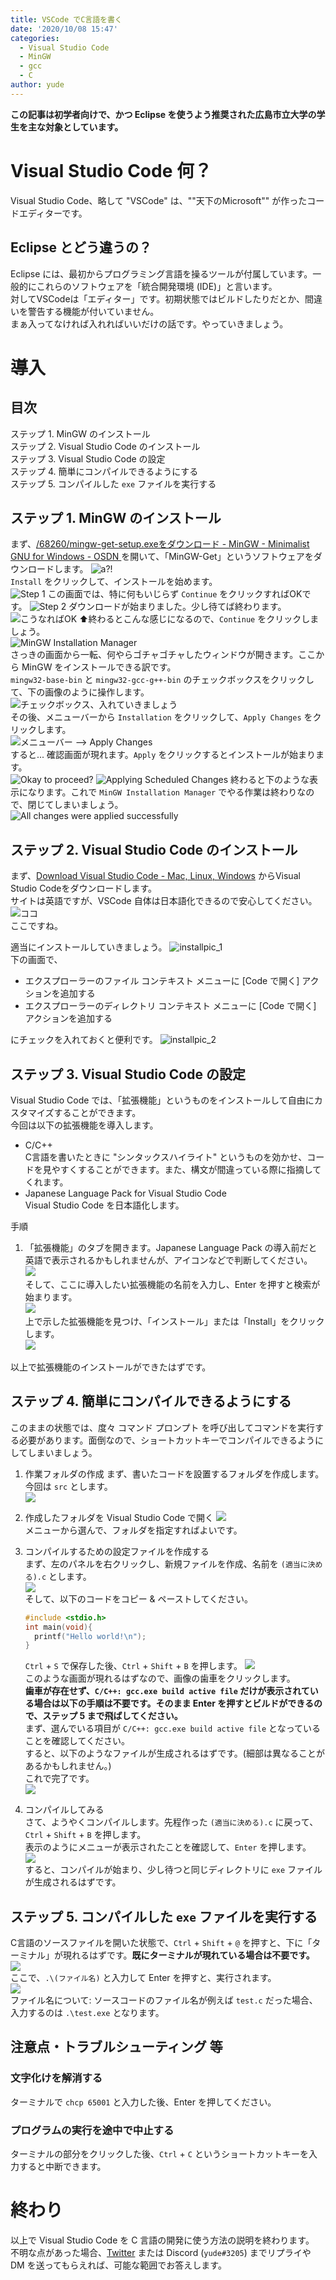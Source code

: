 ```yaml
---
title: VSCode でC言語を書く
date: '2020/10/08 15:47'
categories:
  - Visual Studio Code
  - MinGW
  - gcc
  - C
author: yude
---
```

**この記事は初学者向けで、かつ Eclipse を使うよう推奨された広島市立大学の学生を主な対象としています。**  

<!--more-->
# Visual Studio Code 何？
Visual Studio Code、略して "VSCode" は、""天下のMicrosoft"" が作ったコードエディターです。

## Eclipse とどう違うの？
Eclipse には、最初からプログラミング言語を操るツールが付属しています。一般的にこれらのソフトウェアを「統合開発環境 (IDE)」と言います。  
対してVSCodeは「エディター」です。初期状態ではビルドしたりだとか、間違いを警告する機能が付いていません。  
まぁ入ってなければ入れればいいだけの話です。やっていきましょう。  

# 導入
## 目次
ステップ 1. MinGW のインストール  
ステップ 2. Visual Studio Code のインストール  
ステップ 3. Visual Studio Code の設定  
ステップ 4. 簡単にコンパイルできるようにする  
ステップ 5. コンパイルした `exe` ファイルを実行する

## ステップ 1. MinGW のインストール
まず、[/68260/mingw-get-setup.exeをダウンロード - MinGW - Minimalist GNU for Windows - OSDN ](https://ja.osdn.net/projects/mingw/downloads/68260/mingw-get-setup.exe/) を開いて、「MinGW-Get」というソフトウェアをダウンロードします。
![a?!](../assets/images/how2vscode/1.png)  
`Install` をクリックして、インストールを始めます。  
![Step 1](../assets/images/how2vscode/2.png)
この画面では、特に何もいじらず `Continue` をクリックすればOKです。
![Step 2](../assets/images/how2vscode/3.png)
ダウンロードが始まりました。少し待てば終わります。  
![こうなればOK](../assets/images/how2vscode/4.png)
⬆終わるとこんな感じになるので、`Continue` をクリックしましょう。  
![MinGW Installation Manager](../assets/images/how2vscode/5.png)  
さっきの画面から一転、何やらゴチャゴチャしたウィンドウが開きます。ここから MinGW をインストールできる訳です。  
`mingw32-base-bin` と `mingw32-gcc-g++-bin` のチェックボックスをクリックして、下の画像のように操作します。  
![チェックボックス、入れていきましょう](../assets/images/how2vscode/6.png)  
その後、メニューバーから `Installation` をクリックして、`Apply Changes` をクリックします。  
![メニューバー --> Apply Changes](../assets/images/how2vscode/7.png)  
すると... 確認画面が現れます。`Apply` をクリックするとインストールが始まります。  
![Okay to proceed?](../assets/images/how2vscode/8.png)
![Applying Scheduled Changes](../assets/images/how2vscode/9.png)
終わると下のような表示になります。これで `MinGW Installation Manager` でやる作業は終わりなので、閉じてしまいましょう。  
![All changes were applied successfully](../assets/images/how2vscode/10.png)

## ステップ 2. Visual Studio Code のインストール
まず、[Download Visual Studio Code - Mac, Linux, Windows](https://code.visualstudio.com/download) からVisual Studio Codeをダウンロードします。  
サイトは英語ですが、VSCode 自体は日本語化できるので安心してください。
![ココ](../assets/images/how2vscode/11.png)  
ここですね。  

適当にインストールしていきましょう。
![installpic_1](../assets/images/how2vscode/12.png)  
下の画面で、  
* エクスプローラーのファイル コンテキスト メニューに [Code で開く] アクションを追加する
* エクスプローラーのディレクトリ コンテキスト メニューに [Code で開く] アクションを追加する  

にチェックを入れておくと便利です。
![installpic_2](../assets/images/how2vscode/13.png)  

## ステップ 3. Visual Studio Code の設定
Visual Studio Code では、「拡張機能」というものをインストールして自由にカスタマイズすることができます。  
今回は以下の拡張機能を導入します。  
* C/C++  
C言語を書いたときに "シンタックスハイライト" というものを効かせ、コードを見やすくすることができます。また、構文が間違っている際に指摘してくれます。
* Japanese Language Pack for Visual Studio Code  
Visual Studio Code を日本語化します。  

手順  
1. 「拡張機能」のタブを開きます。Japanese Language Pack の導入前だと英語で表示されるかもしれませんが、アイコンなどで判断してください。  
![](../assets/images/how2vscode/14.png)  
そして、ここに導入したい拡張機能の名前を入力し、Enter を押すと検索が始まります。  
![](../assets/images/how2vscode/15.png)  
上で示した拡張機能を見つけ、「インストール」または「Install」をクリックします。  
![](../assets/images/how2vscode/16.png)  

以上で拡張機能のインストールができたはずです。

## ステップ 4. 簡単にコンパイルできるようにする
このままの状態では、度々 コマンド プロンプト を呼び出してコマンドを実行する必要があります。面倒なので、ショートカットキーでコンパイルできるようにしてしまいましょう。  

1. 作業フォルダの作成
まず、書いたコードを設置するフォルダを作成します。今回は `src` とします。  
![](../assets/images/how2vscode/17.png)

2. 作成したフォルダを Visual Studio Code で開く
![](../assets/images/how2vscode/18.png)  
メニューから選んで、フォルダを指定すればよいです。

3. コンパイルするための設定ファイルを作成する  
まず、左のパネルを右クリックし、新規ファイルを作成、名前を `(適当に決める).c` とします。  
![](../assets/images/how2vscode/19.png)  
そして、以下のコードをコピー & ペーストしてください。
    ```c
    #include <stdio.h>
    int main(void){
      printf("Hello world!\n");
    }
    ```
    `Ctrl` + `S` で保存した後、`Ctrl` + `Shift` + `B` を押します。
    ![](../assets/images/how2vscode/20.png)  
    このような画面が現れるはずなので、画像の歯車をクリックします。  
    **歯車が存在せず、`C/C++: gcc.exe build active file` だけが表示されている場合は以下の手順は不要です。そのまま Enter を押すとビルドができるので、ステップ 5 まで飛ばしてください。**  
    まず、選んでいる項目が `C/C++: gcc.exe build active file` となっていることを確認してください。  
    すると、以下のようなファイルが生成されるはずです。(細部は異なることがあるかもしれません。)  
    これで完了です。  
    ![](../assets/images/how2vscode/21.png)  
4. コンパイルしてみる  
    さて、ようやくコンパイルします。先程作った `(適当に決める).c` に戻って、`Ctrl` + `Shift` + `B` を押します。  
    表示のようにメニューが表示されたことを確認して、`Enter` を押します。  
    ![](../assets/images/how2vscode/22.png)  
    すると、コンパイルが始まり、少し待つと同じディレクトリに `exe` ファイルが生成されるはずです。  

## ステップ 5. コンパイルした `exe` ファイルを実行する
C言語のソースファイルを開いた状態で、`Ctrl` + `Shift` + `@` を押すと、下に「ターミナル」が現れるはずです。**既にターミナルが現れている場合は不要です。**  
![](../assets/images/how2vscode/23.png)  
ここで、`.\(ファイル名)` と入力して Enter を押すと、実行されます。  
![](../assets/images/how2vscode/24.png)  
ファイル名について: ソースコードのファイル名が例えば `test.c` だった場合、入力するのは `.\test.exe` となります。

## 注意点・トラブルシューティング 等
### 文字化けを解消する
ターミナルで `chcp 65001` と入力した後、Enter を押してください。

### プログラムの実行を途中で中止する
ターミナルの部分をクリックした後、`Ctrl` + `C` というショートカットキーを入力すると中断できます。

# 終わり
以上で Visual Studio Code を C 言語の開発に使う方法の説明を終わります。  
不明な点があった場合、[Twitter](https://twitter.com/yudete) または Discord (`yude#3205`) までリプライや DM を送ってもらえれば、可能な範囲でお答えします。  
